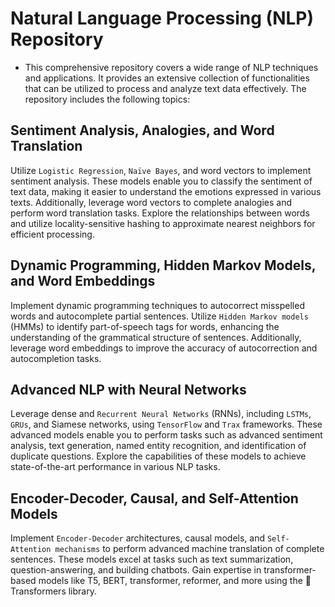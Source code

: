 # Natural Language Processing (NLP) Repository

- This comprehensive repository covers a wide range of NLP techniques and applications. It provides an extensive collection of functionalities that can be utilized to process and analyze text data effectively. The repository includes the following topics:

## Sentiment Analysis, Analogies, and Word Translation

Utilize `Logistic Regression`, `Naïve Bayes`, and word vectors to implement sentiment analysis. These models enable you to classify the sentiment of text data, making it easier to understand the emotions expressed in various texts. Additionally, leverage word vectors to complete analogies and perform word translation tasks. Explore the relationships between words and utilize locality-sensitive hashing to approximate nearest neighbors for efficient processing.

## Dynamic Programming, Hidden Markov Models, and Word Embeddings

Implement dynamic programming techniques to autocorrect misspelled words and autocomplete partial sentences. Utilize `Hidden Markov models` (HMMs) to identify part-of-speech tags for words, enhancing the understanding of the grammatical structure of sentences. Additionally, leverage word embeddings to improve the accuracy of autocorrection and autocompletion tasks.

## Advanced NLP with Neural Networks

Leverage dense and `Recurrent Neural Networks` (RNNs), including `LSTMs`, `GRUs`, and Siamese networks, using `TensorFlow` and `Trax` frameworks. These advanced models enable you to perform tasks such as advanced sentiment analysis, text generation, named entity recognition, and identification of duplicate questions. Explore the capabilities of these models to achieve state-of-the-art performance in various NLP tasks.

## Encoder-Decoder, Causal, and Self-Attention Models

Implement `Encoder-Decoder` architectures, causal models, and `Self-Attention mechanisms` to perform advanced machine translation of complete sentences. These models excel at tasks such as text summarization, question-answering, and building chatbots. Gain expertise in transformer-based models like T5, BERT, transformer, reformer, and more using the 🤗 Transformers library.

